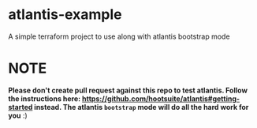# atlantis-example
A simple terraform project to use along with atlantis bootstrap mode

# NOTE
**Please don't create pull request against this repo to test atlantis. Follow the instructions here: https://github.com/hootsuite/atlantis#getting-started instead. The atlantis `bootstrap` mode will do all the hard work for you** :)

